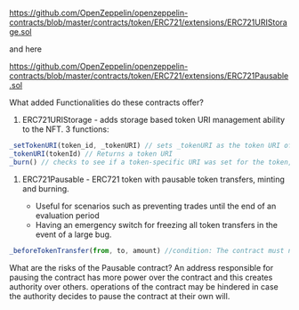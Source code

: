 https://github.com/OpenZeppelin/openzeppelin-contracts/blob/master/contracts/token/ERC721/extensions/ERC721URIStorage.sol

and here

https://github.com/OpenZeppelin/openzeppelin-contracts/blob/master/contracts/token/ERC721/extensions/ERC721Pausable.sol

What added Functionalities do these contracts offer?

1. ERC721URIStorage - adds storage based token URI management ability to the NFT. 3 functions: 

```javascript
_setTokenURI(token_id, _tokenURI) // sets _tokenURI as the token URI of token_id
_tokenURI(tokenId) // Returns a token URI
_burn() // checks to see if a token-specific URI was set for the token, and if so, it deletes the token URI from the storage mapping.

```

1. ERC721Pausable - ERC721 token with pausable token transfers, minting and burning.

    -  Useful for scenarios such as preventing trades until the end of an evaluation period
    -  Having an emergency switch for freezing all token transfers in the event of a large bug.

```javascript
_beforeTokenTransfer(from, to, amount) //condition: The contract must not be paused

```

What are the risks of the Pausable contract?
An address responsible for pausing the contract has more power over the contract and this creates authority over others.
operations of the contract may be hindered in case the authority decides to pause the contract at their own will.